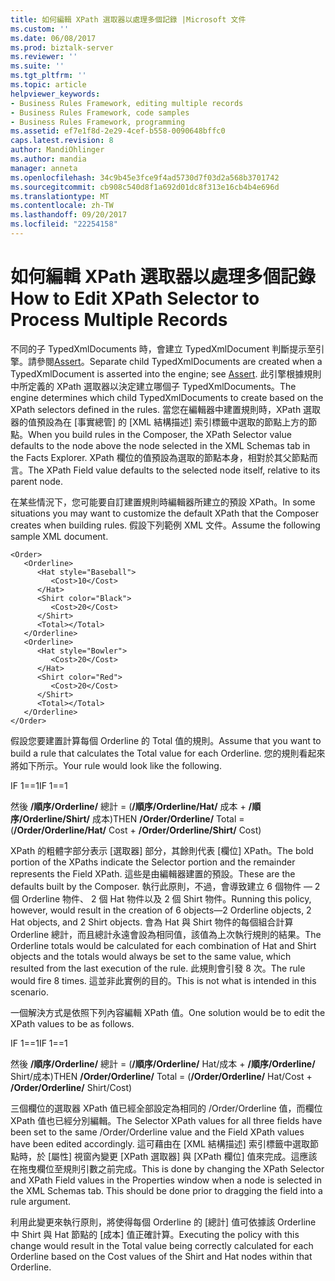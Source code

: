 ```yaml
---
title: 如何編輯 XPath 選取器以處理多個記錄 |Microsoft 文件
ms.custom: ''
ms.date: 06/08/2017
ms.prod: biztalk-server
ms.reviewer: ''
ms.suite: ''
ms.tgt_pltfrm: ''
ms.topic: article
helpviewer_keywords:
- Business Rules Framework, editing multiple records
- Business Rules Framework, code samples
- Business Rules Framework, programming
ms.assetid: ef7e1f8d-2e29-4cef-b558-0090648bffc0
caps.latest.revision: 8
author: MandiOhlinger
ms.author: mandia
manager: anneta
ms.openlocfilehash: 34c9b45e3fce9f4ad5730d7f03d2a568b3701742
ms.sourcegitcommit: cb908c540d8f1a692d01dc8f313e16cb4b4e696d
ms.translationtype: MT
ms.contentlocale: zh-TW
ms.lasthandoff: 09/20/2017
ms.locfileid: "22254158"
---
```

# <a name="how-to-edit-xpath-selector-to-process-multiple-records"></a><span data-ttu-id="56e11-102">如何編輯 XPath 選取器以處理多個記錄</span><span class="sxs-lookup"><span data-stu-id="56e11-102">How to Edit XPath Selector to Process Multiple Records</span></span>
<span data-ttu-id="56e11-103">不同的子 TypedXmlDocuments 時，會建立 TypedXmlDocument 判斷提示至引擎。請參閱[Assert](../core/assert.md)。</span><span class="sxs-lookup"><span data-stu-id="56e11-103">Separate child TypedXmlDocuments are created when a TypedXmlDocument is asserted into the engine; see [Assert](../core/assert.md).</span></span> <span data-ttu-id="56e11-104">此引擎根據規則中所定義的 XPath 選取器以決定建立哪個子 TypedXmlDocuments。</span><span class="sxs-lookup"><span data-stu-id="56e11-104">The engine determines which child TypedXmlDocuments to create based on the XPath selectors defined in the rules.</span></span> <span data-ttu-id="56e11-105">當您在編輯器中建置規則時，XPath 選取器的值預設為在 [事實總管] 的 [XML 結構描述] 索引標籤中選取的節點上方的節點。</span><span class="sxs-lookup"><span data-stu-id="56e11-105">When you build rules in the Composer, the XPath Selector value defaults to the node above the node selected in the XML Schemas tab in the Facts Explorer.</span></span> <span data-ttu-id="56e11-106">XPath 欄位的值預設為選取的節點本身，相對於其父節點而言。</span><span class="sxs-lookup"><span data-stu-id="56e11-106">The XPath Field value defaults to the selected node itself, relative to its parent node.</span></span>  
  
 <span data-ttu-id="56e11-107">在某些情況下，您可能要自訂建置規則時編輯器所建立的預設 XPath。</span><span class="sxs-lookup"><span data-stu-id="56e11-107">In some situations you may want to customize the default XPath that the Composer creates when building rules.</span></span> <span data-ttu-id="56e11-108">假設下列範例 XML 文件。</span><span class="sxs-lookup"><span data-stu-id="56e11-108">Assume the following sample XML document.</span></span>  
  
```  
<Order>  
   <Orderline>  
      <Hat style="Baseball">                        
         <Cost>10</Cost>  
      </Hat>  
      <Shirt color="Black">  
         <Cost>20</Cost>  
      </Shirt>  
      <Total></Total>  
   </Orderline>  
   <Orderline>  
      <Hat style="Bowler">                        
         <Cost>20</Cost>  
      </Hat>  
      <Shirt color="Red">  
         <Cost>20</Cost>  
      </Shirt>  
      <Total></Total>  
   </Orderline>  
</Order>  
```  
  
 <span data-ttu-id="56e11-109">假設您要建置計算每個 Orderline 的 Total 值的規則。</span><span class="sxs-lookup"><span data-stu-id="56e11-109">Assume that you want to build a rule that calculates the Total value for each Orderline.</span></span> <span data-ttu-id="56e11-110">您的規則看起來將如下所示。</span><span class="sxs-lookup"><span data-stu-id="56e11-110">Your rule would look like the following.</span></span>  
  
 <span data-ttu-id="56e11-111">IF 1==1</span><span class="sxs-lookup"><span data-stu-id="56e11-111">IF 1==1</span></span>  
  
 <span data-ttu-id="56e11-112">然後 **/順序/Orderline/** 總計 = (**/順序/Orderline/Hat/** 成本 + **/順序/Orderline/Shirt/** 成本)</span><span class="sxs-lookup"><span data-stu-id="56e11-112">THEN **/Order/Orderline/** Total = (**/Order/Orderline/Hat/** Cost + **/Order/Orderline/Shirt/** Cost)</span></span>  
  
 <span data-ttu-id="56e11-113">XPath 的粗體字部分表示 [選取器] 部分，其餘則代表 [欄位] XPath。</span><span class="sxs-lookup"><span data-stu-id="56e11-113">The bold portion of the XPaths indicate the Selector portion and the remainder represents the Field XPath.</span></span> <span data-ttu-id="56e11-114">這些是由編輯器建置的預設。</span><span class="sxs-lookup"><span data-stu-id="56e11-114">These are the defaults built by the Composer.</span></span> <span data-ttu-id="56e11-115">執行此原則，不過，會導致建立 6 個物件 — 2 個 Orderline 物件、 2 個 Hat 物件以及 2 個 Shirt 物件。</span><span class="sxs-lookup"><span data-stu-id="56e11-115">Running this policy, however, would result in the creation of 6 objects—2 Orderline objects, 2 Hat objects, and 2 Shirt objects.</span></span> <span data-ttu-id="56e11-116">會為 Hat 與 Shirt 物件的每個組合計算 Orderline 總計，而且總計永遠會設為相同值，該值為上次執行規則的結果。</span><span class="sxs-lookup"><span data-stu-id="56e11-116">The Orderline totals would be calculated for each combination of Hat and Shirt objects and the totals would always be set to the same value, which resulted from the last execution of the rule.</span></span> <span data-ttu-id="56e11-117">此規則會引發 8 次。</span><span class="sxs-lookup"><span data-stu-id="56e11-117">The rule would fire 8 times.</span></span> <span data-ttu-id="56e11-118">這並非此實例的目的。</span><span class="sxs-lookup"><span data-stu-id="56e11-118">This is not what is intended in this scenario.</span></span>  
  
 <span data-ttu-id="56e11-119">一個解決方式是依照下列內容編輯 XPath 值。</span><span class="sxs-lookup"><span data-stu-id="56e11-119">One solution would be to edit the XPath values to be as follows.</span></span>  
  
 <span data-ttu-id="56e11-120">IF 1==1</span><span class="sxs-lookup"><span data-stu-id="56e11-120">IF 1==1</span></span>  
  
 <span data-ttu-id="56e11-121">然後 **/順序/Orderline/** 總計 = (**/順序/Orderline/** Hat/成本 + **/順序/Orderline/** Shirt/成本)</span><span class="sxs-lookup"><span data-stu-id="56e11-121">THEN **/Order/Orderline/** Total = (**/Order/Orderline/** Hat/Cost + **/Order/Orderline/** Shirt/Cost)</span></span>  
  
 <span data-ttu-id="56e11-122">三個欄位的選取器 XPath 值已經全部設定為相同的 /Order/Orderline 值，而欄位 XPath 值也已經分別編輯。</span><span class="sxs-lookup"><span data-stu-id="56e11-122">The Selector XPath values for all three fields have been set to the same /Order/Orderline value and the Field XPath values have been edited accordingly.</span></span> <span data-ttu-id="56e11-123">這可藉由在 [XML 結構描述] 索引標籤中選取節點時，於 [屬性] 視窗內變更 [XPath 選取器] 與 [XPath 欄位] 值來完成。這應該在拖曳欄位至規則引數之前完成。</span><span class="sxs-lookup"><span data-stu-id="56e11-123">This is done by changing the XPath Selector and XPath Field values in the Properties window when a node is selected in the XML Schemas tab. This should be done prior to dragging the field into a rule argument.</span></span>  
  
 <span data-ttu-id="56e11-124">利用此變更來執行原則，將使得每個 Orderline 的 [總計] 值可依據該 Orderline 中 Shirt 與 Hat 節點的 [成本] 值正確計算。</span><span class="sxs-lookup"><span data-stu-id="56e11-124">Executing the policy with this change would result in the Total value being correctly calculated for each Orderline based on the Cost values of the Shirt and Hat nodes within that Orderline.</span></span>